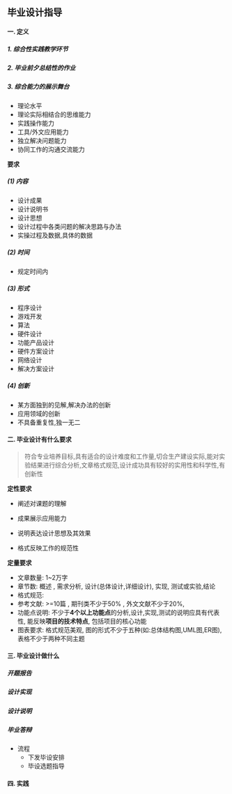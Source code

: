 ## 毕业设计指导

#### 一. 定义

##### 1. 综合性实践教学环节

##### 2. 毕业前夕总结性的作业

##### 3. 综合能力的展示舞台

- 理论水平
- 理论实际相结合的思维能力
- 实践操作能力
- 工具/外文应用能力
- 独立解决问题能力
- 协同工作的沟通交流能力

**要求**

##### (1) 内容

- 设计成果
- 设计说明书
- 设计思想
- 设计过程中各类问题的解决思路与办法
- 实操过程及数据,具体的数据

##### (2) 时间

- 规定时间内

##### (3) 形式

- 程序设计
- 游戏开发
- 算法
- 硬件设计
- 功能产品设计
- 硬件方案设计
- 网络设计
- 解决方案设计

##### (4) 创新

- 某方面独到的见解,解决办法的创新
- 应用领域的创新
- 不具备重复性,独一无二

#### 二. 毕业设计有什么要求

> 符合专业培养目标,具有适合的设计难度和工作量,切合生产建设实际,能对实验结果进行综合分析,文章格式规范,设计成功具有较好的实用性和科学性,有创新性

**定性要求**

- 阐述对课题的理解

- 成果展示应用能力

- 说明表达设计思想及其效果

- 格式反映工作的规范性

**定量要求**

- 文章数量: 1~2万字
- 章节数: 概述 , 需求分析, 设计(总体设计,详细设计), 实现, 测试或实验,结论
- 格式规范: 
- 参考文献: >=10篇 , 期刊类不少于50% , 外文文献不少于20%, 
- 功能点说明: 不少于**4个以上功能点**的分析,设计,实现,测试的说明应具有代表性, 能反映**项目的技术特点**, 包括项目的核心功能
- 图表要求: 格式规范美观, 图的形式不少于五种(如:总体结构图,UML图,ER图),表格不少于两种不同主题

#### 三. 毕业设计做什么

##### 开题报告

##### 设计实现

##### 设计说明

##### 毕业答辩

- 流程
  - 下发毕设安排
  - 毕设选题指导

#### 四. 实践





